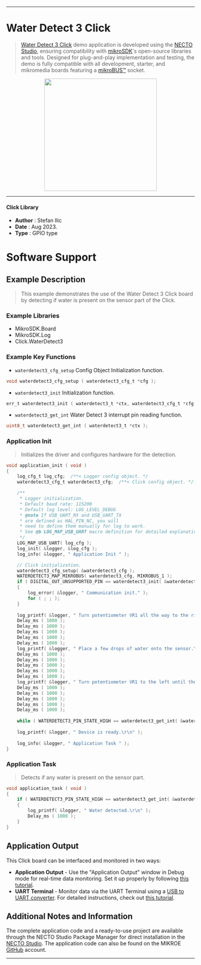 
---
# Water Detect 3 Click

> [Water Detect 3 Click](https://www.mikroe.com/?pid_product=MIKROE-5848) demo application is developed using
the [NECTO Studio](https://www.mikroe.com/necto), ensuring compatibility with [mikroSDK](https://www.mikroe.com/mikrosdk)'s
open-source libraries and tools. Designed for plug-and-play implementation and testing, the demo is fully compatible with
all development, starter, and mikromedia boards featuring a [mikroBUS&trade;](https://www.mikroe.com/mikrobus) socket.

<p align="center">
  <img src="https://www.mikroe.com/?pid_product=MIKROE-5848&image=1" height=300px>
</p>

---

#### Click Library

- **Author**        : Stefan Ilic
- **Date**          : Aug 2023.
- **Type**          : GPIO type

# Software Support

## Example Description

> This example demonstrates the use of the Water Detect 3 Click board by
  detecting if water is present on the sensor part of the Click.

### Example Libraries

- MikroSDK.Board
- MikroSDK.Log
- Click.WaterDetect3

### Example Key Functions

- `waterdetect3_cfg_setup` Config Object Initialization function.
```c
void waterdetect3_cfg_setup ( waterdetect3_cfg_t *cfg );
```

- `waterdetect3_init` Initialization function.
```c
err_t waterdetect3_init ( waterdetect3_t *ctx, waterdetect3_cfg_t *cfg );
```

- `waterdetect3_get_int` Water Detect 3 interrupt pin reading function.
```c
uint8_t waterdetect3_get_int ( waterdetect3_t *ctx );
```

### Application Init

> Initializes the driver and configures hardware for the detection.

```c
void application_init ( void ) 
{
    log_cfg_t log_cfg;  /**< Logger config object. */
    waterdetect3_cfg_t waterdetect3_cfg;  /**< Click config object. */

    /** 
     * Logger initialization.
     * Default baud rate: 115200
     * Default log level: LOG_LEVEL_DEBUG
     * @note If USB_UART_RX and USB_UART_TX 
     * are defined as HAL_PIN_NC, you will 
     * need to define them manually for log to work. 
     * See @b LOG_MAP_USB_UART macro definition for detailed explanation.
     */
    LOG_MAP_USB_UART( log_cfg );
    log_init( &logger, &log_cfg );
    log_info( &logger, " Application Init " );

    // Click initialization.
    waterdetect3_cfg_setup( &waterdetect3_cfg );
    WATERDETECT3_MAP_MIKROBUS( waterdetect3_cfg, MIKROBUS_1 );
    if ( DIGITAL_OUT_UNSUPPORTED_PIN == waterdetect3_init( &waterdetect3, &waterdetect3_cfg ) ) 
    {
        log_error( &logger, " Communication init." );
        for ( ; ; );
    }
    
    log_printf( &logger, " Turn potentiometer VR1 all the way to the right.\r\n" );
    Delay_ms ( 1000 );
    Delay_ms ( 1000 );
    Delay_ms ( 1000 );
    Delay_ms ( 1000 );
    Delay_ms ( 1000 );
    log_printf( &logger, " Place a few drops of water onto the sensor.\r\n" );
    Delay_ms ( 1000 );
    Delay_ms ( 1000 );
    Delay_ms ( 1000 );
    Delay_ms ( 1000 );
    Delay_ms ( 1000 );
    log_printf( &logger, " Turn potentiometer VR1 to the left until the detect LED turns off.\r\n" );
    Delay_ms ( 1000 );
    Delay_ms ( 1000 );
    Delay_ms ( 1000 );
    Delay_ms ( 1000 );
    Delay_ms ( 1000 );
    
    while ( WATERDETECT3_PIN_STATE_HIGH == waterdetect3_get_int( &waterdetect3 ) );
    
    log_printf( &logger, " Device is ready.\r\n" );
    
    log_info( &logger, " Application Task " );
}
```

### Application Task

> Detects if any water is present on the sensor part.

```c
void application_task ( void ) 
{
    if ( WATERDETECT3_PIN_STATE_HIGH == waterdetect3_get_int( &waterdetect3 ) )
    {
        log_printf( &logger, " Water detected.\r\n" );
        Delay_ms ( 1000 );
    }
}
```

## Application Output

This Click board can be interfaced and monitored in two ways:
- **Application Output** - Use the "Application Output" window in Debug mode for real-time data monitoring.
Set it up properly by following [this tutorial](https://www.youtube.com/watch?v=ta5yyk1Woy4).
- **UART Terminal** - Monitor data via the UART Terminal using
a [USB to UART converter](https://www.mikroe.com/click/interface/usb?interface*=uart,uart). For detailed instructions,
check out [this tutorial](https://help.mikroe.com/necto/v2/Getting%20Started/Tools/UARTTerminalTool).

## Additional Notes and Information

The complete application code and a ready-to-use project are available through the NECTO Studio Package Manager for 
direct installation in the [NECTO Studio](https://www.mikroe.com/necto). The application code can also be found on
the MIKROE [GitHub](https://github.com/MikroElektronika/mikrosdk_click_v2) account.

---
